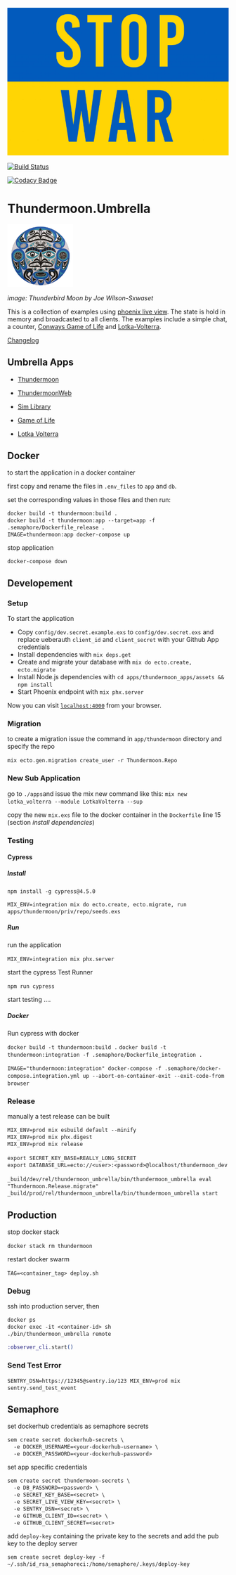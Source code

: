 [![Stop the War in Ukraine](Stop_War_in_Ukraine.png)](https://en.wikipedia.org/wiki/2022_Russian_invasion_of_Ukraine)

[![Build Status](https://thundermoon.semaphoreci.com/badges/thundermoon-umbrella.svg?style=semaphore)](https://thundermoon.semaphoreci.com/badges/thundermoon-umbrella.svg?style=semaphore)

[![Codacy Badge](https://api.codacy.com/project/badge/Grade/2ab69a409d24453fa5431a92f7d9050e)](https://www.codacy.com/app/grrrisu/thundermoon-umbrella?utm_source=github.com&utm_medium=referral&utm_content=grrrisu/thundermoon-umbrella&utm_campaign=Badge_Grade)

# Thundermoon.Umbrella

![Sim.Realm Diagram](thunderbirdmoon.png)

_image: Thunderbird Moon by Joe Wilson-Sxwaset_

This is a collection of examples using [phoenix live view](https://github.com/phoenixframework/phoenix_live_view).
The state is hold in memory and broadcasted to all clients.
The examples include a simple chat, a counter, [Conways Game of Life](https://en.wikipedia.org/wiki/Conway%27s_Game_of_Life) and [Lotka-Volterra](https://en.wikipedia.org/wiki/Lotka%E2%80%93Volterra_equations).

[Changelog](./changelog.md)

## Umbrella Apps

- [Thundermoon](apps/thundermoon/README.md)

- [ThundermoonWeb](apps/thundermoon_web/README.md)

- [Sim Library](apps/sim/README.md)

- [Game of Life](apps/game_of_life/README.md)

- [Lotka Volterra](apps/lotka_volterra/README.md)

## Docker

to start the application in a docker container

first copy and rename the files in `.env_files` to `app` and `db`.

set the corresponding values in those files and then run:

```shell
docker build -t thundermoon:build .
docker build -t thundermoon:app --target=app -f .semaphore/Dockerfile_release .
IMAGE=thundermoon:app docker-compose up
```

stop application

```
docker-compose down
```

## Developement

### Setup

To start the application

- Copy `config/dev.secret.example.exs` to `config/dev.secret.exs` and replace ueberauth `client_id` and `client_secret` with your Github App credentials
- Install dependencies with `mix deps.get`
- Create and migrate your database with `mix do ecto.create, ecto.migrate`
- Install Node.js dependencies with `cd apps/thundermoon_apps/assets && npm install`
- Start Phoenix endpoint with `mix phx.server`

Now you can visit [`localhost:4000`](http://localhost:4000) from your browser.

### Migration

to create a migration issue the command in `app/thundermoon` directory and specify the repo

`mix ecto.gen.migration create_user -r Thundermoon.Repo`

### New Sub Application

go to `./apps`and issue the mix new command like this:
`mix new lotka_volterra --module LotkaVolterra --sup`

copy the new `mix.exs` file to the docker container in the `Dockerfile` line 15 (section _install dependencies_)

### Testing

#### Cypress

##### Install

`npm install -g cypress@4.5.0`

```shell
MIX_ENV=integration mix do ecto.create, ecto.migrate, run apps/thundermoon/priv/repo/seeds.exs
```

##### Run

run the application

`MIX_ENV=integration mix phx.server`

start the cypress Test Runner

`npm run cypress`

start testing ....

##### Docker

Run cypress with docker

`docker build -t thundermoon:build .`
`docker build -t thundermoon:integration -f .semaphore/Dockerfile_integration .`

`IMAGE="thundermoon:integration" docker-compose -f .semaphore/docker-compose.integration.yml up --abort-on-container-exit --exit-code-from browser`

### Release

manually a test release can be built

```shell
MIX_ENV=prod mix esbuild default --minify
MIX_ENV=prod mix phx.digest
MIX_ENV=prod mix release

export SECRET_KEY_BASE=REALLY_LONG_SECRET
export DATABASE_URL=ecto://<user>:<password>@localhost/thundermoon_dev

_build/dev/rel/thundermoon_umbrella/bin/thundermoon_umbrella eval "Thundermoon.Release.migrate"
_build/prod/rel/thundermoon_umbrella/bin/thundermoon_umbrella start
```

## Production

stop docker stack

`docker stack rm thundermoon`

restart docker swarm

`TAG=<container_tag> deploy.sh`

### Debug

ssh into production server, then

```shell
docker ps
docker exec -it <container-id> sh
./bin/thundermoon_umbrella remote
```

```elixir
:observer_cli.start()
```

### Send Test Error

```shell
SENTRY_DSN=https://12345@sentry.io/123 MIX_ENV=prod mix sentry.send_test_event
```

## Semaphore

set dockerhub credentials as semaphore secrets

```shell
sem create secret dockerhub-secrets \
  -e DOCKER_USERNAME=<your-dockerhub-username> \
  -e DOCKER_PASSWORD=<your-dockerhub-password>
```

set app specific credentials

```shell
sem create secret thundermoon-secrets \
  -e DB_PASSWORD=<password> \
  -e SECRET_KEY_BASE=<secret> \
  -e SECRET_LIVE_VIEW_KEY=<secret> \
  -e SENTRY_DSN=<secret> \
  -e GITHUB_CLIENT_ID=<secret> \
  -e GITHUB_CLIENT_SECRET=<secret>
```

add `deploy-key` containing the private key to the secrets and add the pub key to the deploy server

```shell
sem create secret deploy-key -f ~/.ssh/id_rsa_semaphoreci:/home/semaphore/.keys/deploy-key
```
